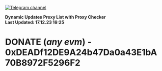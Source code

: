 [![Telegram channel](https://img.shields.io/endpoint?url=https://runkit.io/damiankrawczyk/telegram-badge/branches/master?url=https://t.me/n4z4v0d)](https://t.me/n4z4v0d) 

**Dynamic Updates Proxy List with Proxy Checker**  
**Last Updated: 17.12.23 16:25**

# DONATE (_any evm_) - 0xDEADf12DE9A24b47Da0a43E1bA70B8972F5296F2

